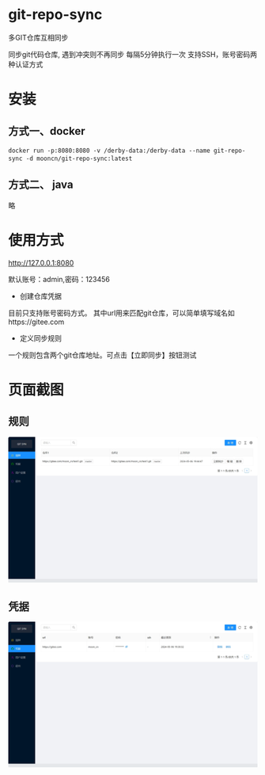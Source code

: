 # git-repo-sync
多GIT仓库互相同步


同步git代码仓库, 
遇到冲突则不再同步
每隔5分钟执行一次
支持SSH，账号密码两种认证方式

# 安装
## 方式一、docker
```
docker run -p:8080:8080 -v /derby-data:/derby-data --name git-repo-sync -d mooncn/git-repo-sync:latest  
```


## 方式二、 java
略

# 使用方式
http://127.0.0.1:8080

默认账号：admin,密码：123456

- 创建仓库凭据

目前只支持账号密码方式。
其中url用来匹配git仓库，可以简单填写域名如https://gitee.com

- 定义同步规则

一个规则包含两个git仓库地址。可点击【立即同步】按钮测试


# 页面截图
## 规则
![img.png](doc/gz.png)

## 凭据
![img.png](doc/pj.png)



